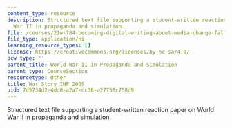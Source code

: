 ```yaml
---
content_type: resource
description: Structured text file supporting a student-written reaction paper on World
  War II in propaganda and simulation.
file: /courses/21w-784-becoming-digital-writing-about-media-change-fall-2009/7d5734d24dd0a2a7dc38a27756c758d9_War_Story_INF_2009.ni.ni
file_type: application/ni
learning_resource_types: []
license: https://creativecommons.org/licenses/by-nc-sa/4.0/
ocw_type: ''
parent_title: World War II in Propaganda and Simulation
parent_type: CourseSection
resourcetype: Other
title: War_Story_INF_2009
uid: 7d5734d2-4dd0-a2a7-dc38-a27756c758d9
---
```

Structured text file supporting a student-written reaction paper on World War II in propaganda and simulation.